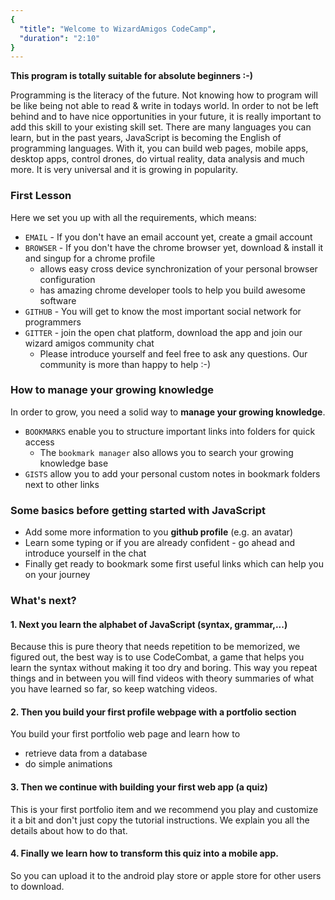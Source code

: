 ```yaml
---
{
  "title": "Welcome to WizardAmigos CodeCamp",
  "duration": "2:10"
}
---
```

**This program is totally suitable for absolute beginners :-)**

Programming is the literacy of the future. Not knowing how to program will be like being not able to read & write in todays world.
In order to not be left behind and to have nice opportunities in your future, it is really important to add this skill to your existing skill set.
There are many languages you can learn, but in the past years, JavaScript is becoming the English of programming languages.
With it, you can build web pages, mobile apps, desktop apps, control drones, do virtual reality, data analysis and much more.
It is very universal and it is growing in popularity.

### First Lesson
Here we set you up with all the requirements, which means:
* `EMAIL` - If you don't have an email account yet, create a gmail account
* `BROWSER` - If you don't have the chrome browser yet, download & install it and singup for a chrome profile
  * allows easy cross device synchronization of your personal browser configuration
  * has amazing chrome developer tools to help you build awesome software
* `GITHUB` - You will get to know the most important social network for programmers
* `GITTER` - join the open chat platform, download the app and join our wizard amigos community chat
  * Please introduce yourself and feel free to ask any questions. Our community is more than happy to help :-)

### How to manage your growing knowledge
In order to grow, you need a solid way to **manage your growing knowledge**.
* `BOOKMARKS` enable you to structure important links into folders for quick access
  * The `bookmark manager` also allows you to search your growing knowledge base
* `GISTS` allow you to add your personal custom notes in bookmark folders next to other links

### Some basics before getting started with JavaScript
* Add some more information to you **github profile** (e.g. an avatar)
* Learn some typing or if you are already confident - go ahead and introduce yourself in the chat
* Finally get ready to bookmark some first useful links which can help you on your journey

### What's next?
#### 1. Next you learn the alphabet of JavaScript (syntax, grammar,...)
Because this is pure theory that needs repetition to be memorized, we figured out, the best way is to use CodeCombat, a game that helps you learn the syntax without making it too dry and boring. This way you repeat things and in between you will find videos with theory summaries of what you have learned so far, so keep watching videos.

#### 2. Then you build your first profile webpage with a portfolio section
You build your first portfolio web page and learn how to
* retrieve data from a database
* do simple animations

#### 3. Then we continue with building your first web app (a quiz)
This is your first portfolio item and we recommend you play and customize it a bit and don't just copy the tutorial instructions. We explain you all the details about how to do that.

#### 4. Finally we learn how to transform this quiz into a mobile app.
So you can upload it to the android play store or apple store for other users to download.
